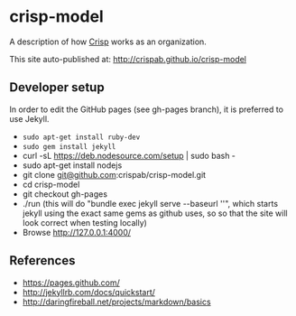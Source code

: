 crisp-model
===========

A description of how [Crisp](http://www.crisp.se) works as an organization.

This site auto-published at: http://crispab.github.io/crisp-model

Developer setup
---------------
In order to edit the GitHub pages (see gh-pages branch), it is preferred to use Jekyll.
* `sudo apt-get install ruby-dev`
* `sudo gem install jekyll`
* curl -sL https://deb.nodesource.com/setup | sudo bash -
* sudo apt-get install nodejs
* git clone git@github.com:crispab/crisp-model.git
* cd crisp-model
* git checkout gh-pages
* ./run
   (this will do "bundle exec jekyll serve --baseurl ''", which starts jekyll using the exact same gems as github uses, so so that the site will look correct when testing locally)
* Browse http://127.0.0.1:4000/

References
----------
* https://pages.github.com/
* http://jekyllrb.com/docs/quickstart/
* http://daringfireball.net/projects/markdown/basics
